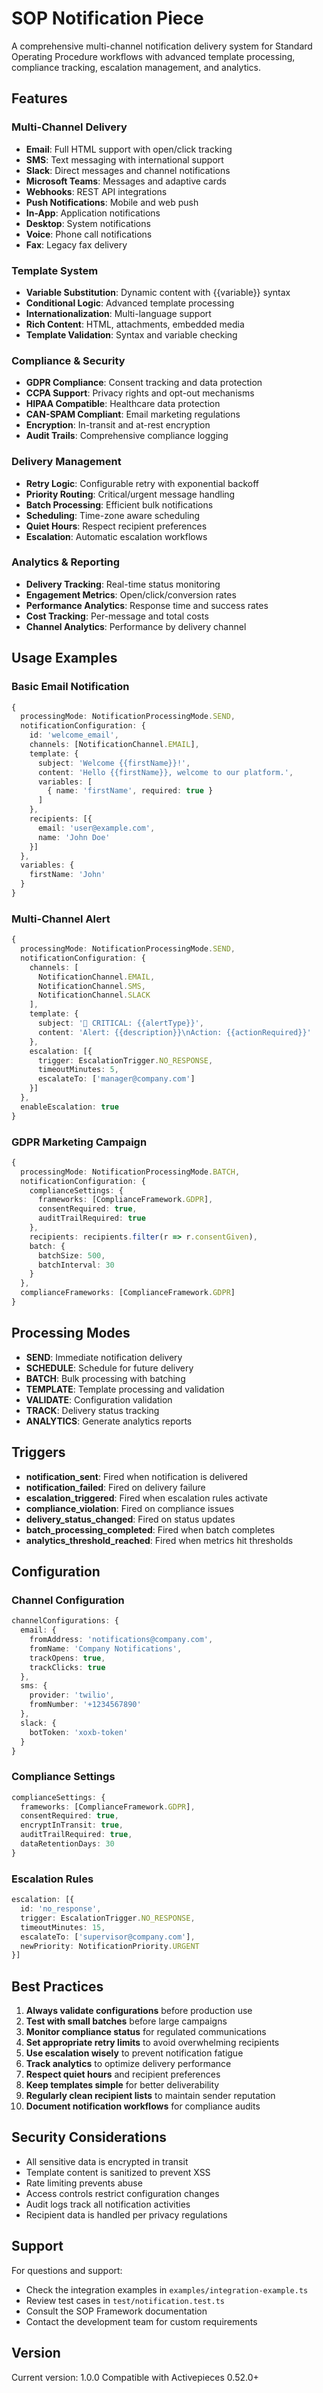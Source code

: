 # SOP Notification Piece

A comprehensive multi-channel notification delivery system for Standard Operating Procedure workflows with advanced template processing, compliance tracking, escalation management, and analytics.

## Features

### Multi-Channel Delivery
- **Email**: Full HTML support with open/click tracking
- **SMS**: Text messaging with international support
- **Slack**: Direct messages and channel notifications
- **Microsoft Teams**: Messages and adaptive cards
- **Webhooks**: REST API integrations
- **Push Notifications**: Mobile and web push
- **In-App**: Application notifications
- **Desktop**: System notifications
- **Voice**: Phone call notifications
- **Fax**: Legacy fax delivery

### Template System
- **Variable Substitution**: Dynamic content with {{variable}} syntax
- **Conditional Logic**: Advanced template processing
- **Internationalization**: Multi-language support
- **Rich Content**: HTML, attachments, embedded media
- **Template Validation**: Syntax and variable checking

### Compliance & Security
- **GDPR Compliance**: Consent tracking and data protection
- **CCPA Support**: Privacy rights and opt-out mechanisms
- **HIPAA Compatible**: Healthcare data protection
- **CAN-SPAM Compliant**: Email marketing regulations
- **Encryption**: In-transit and at-rest encryption
- **Audit Trails**: Comprehensive compliance logging

### Delivery Management
- **Retry Logic**: Configurable retry with exponential backoff
- **Priority Routing**: Critical/urgent message handling
- **Batch Processing**: Efficient bulk notifications
- **Scheduling**: Time-zone aware scheduling
- **Quiet Hours**: Respect recipient preferences
- **Escalation**: Automatic escalation workflows

### Analytics & Reporting
- **Delivery Tracking**: Real-time status monitoring
- **Engagement Metrics**: Open/click/conversion rates
- **Performance Analytics**: Response time and success rates
- **Cost Tracking**: Per-message and total costs
- **Channel Analytics**: Performance by delivery channel

## Usage Examples

### Basic Email Notification
```typescript
{
  processingMode: NotificationProcessingMode.SEND,
  notificationConfiguration: {
    id: 'welcome_email',
    channels: [NotificationChannel.EMAIL],
    template: {
      subject: 'Welcome {{firstName}}!',
      content: 'Hello {{firstName}}, welcome to our platform.',
      variables: [
        { name: 'firstName', required: true }
      ]
    },
    recipients: [{
      email: 'user@example.com',
      name: 'John Doe'
    }]
  },
  variables: {
    firstName: 'John'
  }
}
```

### Multi-Channel Alert
```typescript
{
  processingMode: NotificationProcessingMode.SEND,
  notificationConfiguration: {
    channels: [
      NotificationChannel.EMAIL,
      NotificationChannel.SMS,
      NotificationChannel.SLACK
    ],
    template: {
      subject: '🚨 CRITICAL: {{alertType}}',
      content: 'Alert: {{description}}\nAction: {{actionRequired}}'
    },
    escalation: [{
      trigger: EscalationTrigger.NO_RESPONSE,
      timeoutMinutes: 5,
      escalateTo: ['manager@company.com']
    }]
  },
  enableEscalation: true
}
```

### GDPR Marketing Campaign
```typescript
{
  processingMode: NotificationProcessingMode.BATCH,
  notificationConfiguration: {
    complianceSettings: {
      frameworks: [ComplianceFramework.GDPR],
      consentRequired: true,
      auditTrailRequired: true
    },
    recipients: recipients.filter(r => r.consentGiven),
    batch: {
      batchSize: 500,
      batchInterval: 30
    }
  },
  complianceFrameworks: [ComplianceFramework.GDPR]
}
```

## Processing Modes

- **SEND**: Immediate notification delivery
- **SCHEDULE**: Schedule for future delivery
- **BATCH**: Bulk processing with batching
- **TEMPLATE**: Template processing and validation
- **VALIDATE**: Configuration validation
- **TRACK**: Delivery status tracking
- **ANALYTICS**: Generate analytics reports

## Triggers

- **notification_sent**: Fired when notification is delivered
- **notification_failed**: Fired on delivery failure
- **escalation_triggered**: Fired when escalation rules activate
- **compliance_violation**: Fired on compliance issues
- **delivery_status_changed**: Fired on status updates
- **batch_processing_completed**: Fired when batch completes
- **analytics_threshold_reached**: Fired when metrics hit thresholds

## Configuration

### Channel Configuration
```typescript
channelConfigurations: {
  email: {
    fromAddress: 'notifications@company.com',
    fromName: 'Company Notifications',
    trackOpens: true,
    trackClicks: true
  },
  sms: {
    provider: 'twilio',
    fromNumber: '+1234567890'
  },
  slack: {
    botToken: 'xoxb-token'
  }
}
```

### Compliance Settings
```typescript
complianceSettings: {
  frameworks: [ComplianceFramework.GDPR],
  consentRequired: true,
  encryptInTransit: true,
  auditTrailRequired: true,
  dataRetentionDays: 30
}
```

### Escalation Rules
```typescript
escalation: [{
  id: 'no_response',
  trigger: EscalationTrigger.NO_RESPONSE,
  timeoutMinutes: 15,
  escalateTo: ['supervisor@company.com'],
  newPriority: NotificationPriority.URGENT
}]
```

## Best Practices

1. **Always validate configurations** before production use
2. **Test with small batches** before large campaigns
3. **Monitor compliance status** for regulated communications
4. **Set appropriate retry limits** to avoid overwhelming recipients
5. **Use escalation wisely** to prevent notification fatigue
6. **Track analytics** to optimize delivery performance
7. **Respect quiet hours** and recipient preferences
8. **Keep templates simple** for better deliverability
9. **Regularly clean recipient lists** to maintain sender reputation
10. **Document notification workflows** for compliance audits

## Security Considerations

- All sensitive data is encrypted in transit
- Template content is sanitized to prevent XSS
- Rate limiting prevents abuse
- Access controls restrict configuration changes
- Audit logs track all notification activities
- Recipient data is handled per privacy regulations

## Support

For questions and support:
- Check the integration examples in `examples/integration-example.ts`
- Review test cases in `test/notification.test.ts`
- Consult the SOP Framework documentation
- Contact the development team for custom requirements

## Version

Current version: 1.0.0
Compatible with Activepieces 0.52.0+
